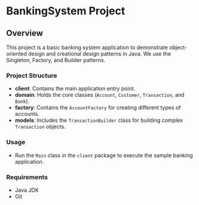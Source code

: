 # BankingSystem Project

## Overview
This project is a basic banking system application to demonstrate object-oriented design and creational design patterns in Java. We use the Singleton, Factory, and Builder patterns.

### Project Structure
- **client**: Contains the main application entry point.
- **domain**: Holds the core classes (`Account`, `Customer`, `Transaction`, and `Bank`).
- **factory**: Contains the `AccountFactory` for creating different types of accounts.
- **models**: Includes the `TransactionBuilder` class for building complex `Transaction` objects.

### Usage
- Run the `Main` class in the `client` package to execute the sample banking application.

### Requirements
- Java JDK
- Git

